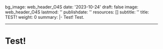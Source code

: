 bg_image: web_header_O4S
date: '2023-10-24'
draft: false
image: web_header_O4S
lastmod: ''
publishdate: ''
resources: []
subtitle: ''
title: TEST!
weight: 0
summary: |-
 Test! Test.

---



# Test!






